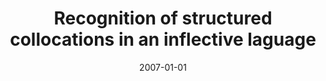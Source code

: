 ---
# Documentation: https://wowchemy.com/docs/managing-content/

title: Recognition of structured collocations in an inflective laguage
subtitle: ''
summary: ''
authors:
- Bartosz H. Broda
- Magdalena Derwojedowa
- piasecki
tags: []
categories: []
date: '2007-01-01'
lastmod: 2022-10-07T05:09:42Z
featured: false
draft: false

# Featured image
# To use, add an image named `featured.jpg/png` to your page's folder.
# Focal points: Smart, Center, TopLeft, Top, TopRight, Left, Right, BottomLeft, Bottom, BottomRight.
image:
  caption: ''
  focal_point: ''
  preview_only: false

# Projects (optional).
#   Associate this post with one or more of your projects.
#   Simply enter your project's folder or file name without extension.
#   E.g. `projects = ["internal-project"]` references `content/project/deep-learning/index.md`.
#   Otherwise, set `projects = []`.
projects: []
publishDate: '2022-10-07T05:09:41.722454Z'
publication_types:
- '1'
abstract: ''
publication: '*XXIII Jesienne Spotkania PTI [Dokument elektroniczny, Wisła, Poland,
  October 15-17, 2007*'
---